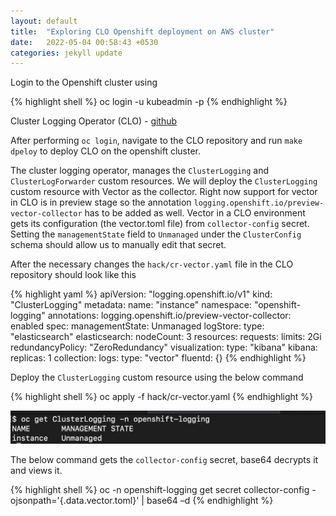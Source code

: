 ```yaml
---
layout: default
title:  "Exploring CLO Openshift deployment on AWS cluster"
date:   2022-05-04 00:58:43 +0530
categories: jekyll update
---
```


Login to the Openshift cluster using

{% highlight shell %}
oc login -u kubeadmin -p <password> <cluster-link>
{% endhighlight %}

Cluster Logging Operator (CLO) - [github](https://github.com/openshift/cluster-logging-operator)

After performing `oc login`, navigate to the CLO repository and run `make dpeloy` to deploy CLO on the openshift cluster.

The cluster logging operator, manages the `ClusterLogging` and `ClusterLogForwarder` custom resources. We will deploy the `ClusterLogging` custom resource
with Vector as the collector. Right now support for vector in CLO is in preview stage so the annotation `logging.openshift.io/preview-vector-collector` has to be
added as well. Vector in a CLO environment gets its configuration (the vector.toml file) from `collector-config` secret. Setting the `managementState` field to `Unmanaged` under the `ClusterConfig` schema should allow us to manually edit that secret.

After the necessary changes the `hack/cr-vector.yaml` file in the CLO repository should look like this

{% highlight yaml %}
apiVersion: "logging.openshift.io/v1"
kind: "ClusterLogging"
metadata:
  name: "instance"
  namespace: "openshift-logging"
  annotations:
    logging.openshift.io/preview-vector-collector: enabled
spec:
  managementState: Unmanaged
  logStore:
    type: "elasticsearch"
    elasticsearch:
      nodeCount: 3
      resources:
        requests:
          limits: 2Gi
      redundancyPolicy: "ZeroRedundancy"
  visualization:
    type: "kibana"
    kibana:
      replicas: 1
  collection:
    logs:
      type: "vector"
      fluentd: {}
{% endhighlight %}

Deploy the `ClusterLogging` custom resource using the below command

{% highlight shell %}
oc apply -f hack/cr-vector.yaml
{% endhighlight %}

![Getting ClusterLogging resources in openshift-logging namespace](/assets/images/2022-05-04/1.png)

The below command gets the `collector-config` secret, base64 decrypts it and views it.

{% highlight shell %}
oc -n openshift-logging get secret collector-config -ojsonpath='{.data.vector\.toml}' | base64 –d
{% endhighlight %}
